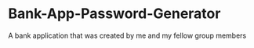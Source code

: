# Bank-App-Password-Generator
A bank application that was created by me and my fellow group members
